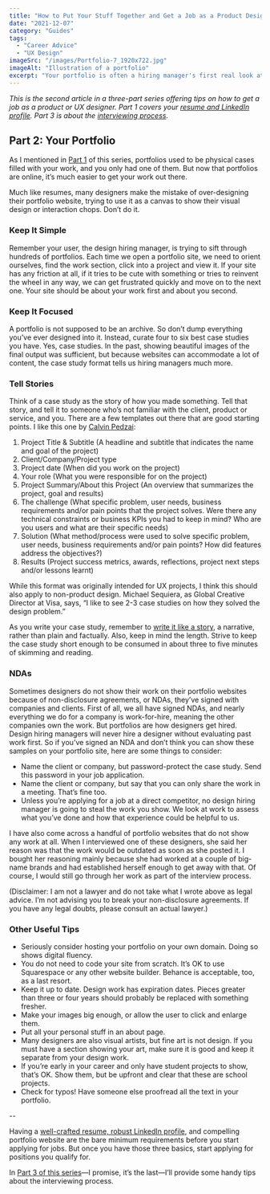 ```yaml
---
title: "How to Put Your Stuff Together and Get a Job as a Product Designer: Part 2"
date: "2021-12-07"
category: "Guides"
tags:
  - "Career Advice"
  - "UX Design"
imageSrc: "/images/Portfolio-7_1920x722.jpg"
imageAlt: "Illustration of a portfolio"
excerpt: "Your portfolio is often a hiring manager's first real look at your work. Learn how to create a compelling portfolio website that showcases your best projects through clear, focused case studies—while avoiding common pitfalls that can turn recruiters away."
---
```


_This is the second article in a three-part series offering tips on how to get a job as a product or UX designer. Part 1 covers your [resume and LinkedIn profile](https://rogerwong.me/posts/how-to-put-your-stuff-together-and-get-a-job-as-a-product-designer-part-1/). Part 3 is about the [interviewing process](https://rogerwong.me/how-to-put-your-stuff-together-and-get-a-job-as-a-product-designer-part-3/)._

## Part 2: Your Portfolio

As I mentioned in [Part 1](https://rogerwong.me/posts/how-to-put-your-stuff-together-and-get-a-job-as-a-product-designer-part-1/) of this series, portfolios used to be physical cases filled with your work, and you only had one of them. But now that portfolios are online, it’s much easier to get your work out there.

Much like resumes, many designers make the mistake of over-designing their portfolio website, trying to use it as a canvas to show their visual design or interaction chops. Don’t do it.

### Keep It Simple

Remember your user, the design hiring manager, is trying to sift through hundreds of portfolios. Each time we open a portfolio site, we need to orient ourselves, find the work section, click into a project and view it. If your site has any friction at all, if it tries to be cute with something or tries to reinvent the wheel in any way, we can get frustrated quickly and move on to the next one. Your site should be about your work first and about you second.

### Keep It Focused

A portfolio is not supposed to be an archive. So don’t dump everything you’ve ever designed into it. Instead, curate four to six best case studies you have. Yes, case studies. In the past, showing beautiful images of the final output was sufficient, but because websites can accommodate a lot of content, the case study format tells us hiring managers much more.

### Tell Stories

Think of a case study as the story of how you made something. Tell that story, and tell it to someone who’s not familiar with the client, product or service, and you. There are a few templates out there that are good starting points. I like this one by [Calvin Pedzai](https://uxplanet.org/ux-portfolio-case-study-template-plus-examples-from-successful-hires-86d5b0faa2d6):

1. Project Title & Subtitle (A headline and subtitle that indicates the name and goal of the project)
2. Client/Company/Project type
3. Project date (When did you work on the project)
4. Your role (What you were responsible for on the project)
5. Project Summary/About this Project (An overview that summarizes the project, goal and results)
6. The challenge (What specific problem, user needs, business requirements and/or pain points that the project solves. Were there any technical constraints or business KPIs you had to keep in mind? Who are you users and what are their specific needs)
7. Solution (What method/process were used to solve specific problem, user needs, business requirements and/or pain points? How did features address the objectives?)
8. Results (Project success metrics, awards, reflections, project next steps and/or lessons learnt)

While this format was originally intended for UX projects, I think this should also apply to non-product design. Michael Sequiera, as Global Creative Director at Visa, says, “I like to see 2-3 case studies on how they solved the design problem.”

As you write your case study, remember to [write it like a story](https://www.interaction-design.org/literature/article/how-to-write-great-case-studies-for-your-ux-design-portfolio?gclid=CjwKCAiAwKyNBhBfEiwA_mrUMviJyzNtrtvXpzMJq2CKHud55-a962XBt7IHKJnRwgI844-HYYciRBoCrpMQAvD_BwE), a narrative, rather than plain and factually. Also, keep in mind the length. Strive to keep the case study short enough to be consumed in about three to five minutes of skimming and reading.

### NDAs

Sometimes designers do not show their work on their portfolio websites because of non-disclosure agreements, or NDAs, they’ve signed with companies and clients. First of all, we all have signed NDAs, and nearly everything we do for a company is work-for-hire, meaning the other companies own the work. But portfolios are how designers get hired. Design hiring managers will never hire a designer without evaluating past work first. So if you’ve signed an NDA and don’t think you can show these samples on your portfolio site, here are some things to consider:

- Name the client or company, but password-protect the case study. Send this password in your job application.
- Name the client or company, but say that you can only share the work in a meeting. That’s fine too.
- Unless you’re applying for a job at a direct competitor, no design hiring manager is going to steal the work you show. We look at work to assess what you’ve done and how that experience could be helpful to us.

I have also come across a handful of portfolio websites that do not show any work at all. When I interviewed one of these designers, she said her reason was that the work would be outdated as soon as she posted it. I bought her reasoning mainly because she had worked at a couple of big-name brands and had established herself enough to get away with that. Of course, I would still go through her work as part of the interview process.

(Disclaimer: I am not a lawyer and do not take what I wrote above as legal advice. I’m not advising you to break your non-disclosure agreements. If you have any legal doubts, please consult an actual lawyer.)

### Other Useful Tips

- Seriously consider hosting your portfolio on your own domain. Doing so shows digital fluency.
- You do not need to code your site from scratch. It’s OK to use Squarespace or any other website builder. Behance is acceptable, too, as a last resort.
- Keep it up to date. Design work has expiration dates. Pieces greater than three or four years should probably be replaced with something fresher.
- Make your images big enough, or allow the user to click and enlarge them.
- Put all your personal stuff in an about page.
- Many designers are also visual artists, but fine art is not design. If you must have a section showing your art, make sure it is good and keep it separate from your design work.
- If you’re early in your career and only have student projects to show, that’s OK. Show them, but be upfront and clear that these are school projects.
- Check for typos! Have someone else proofread all the text in your portfolio.

\--

Having a [well-crafted resume, robust LinkedIn profile](https://rogerwong.me/posts/how-to-put-your-stuff-together-and-get-a-job-as-a-product-designer-part-1/), and compelling portfolio website are the bare minimum requirements before you start applying for jobs. But once you have those three basics, start applying for positions you qualify for.

In [Part 3 of this series](https://rogerwong.me/posts/how-to-put-your-stuff-together-and-get-a-job-as-a-product-designer-part-3/)—I promise, it’s the last—I’ll provide some handy tips about the interviewing process.
